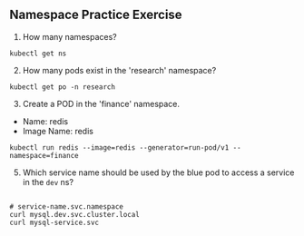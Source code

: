 ## Namespace Practice Exercise

1. How many namespaces?
```shell script
kubectl get ns 
```
2. How many pods exist in the 'research' namespace?
    
```shell script
kubectl get po -n research
```    

3. Create a POD in the 'finance' namespace.
- Name: redis
- Image Name: redis
```shell script
kubectl run redis --image=redis --generator=run-pod/v1 --namespace=finance
```

5. Which service name should be used by the blue pod to access a service in the `dev` ns?

```shell script

# service-name.svc.namespace
curl mysql.dev.svc.cluster.local
curl mysql-service.svc
```